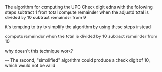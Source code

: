 The algorithm for computing the UPC Check digit edns with the following steps
subtract 1 from total
compute remainder when the adjustd total is divided by 10
subtract remainder from 9

it's tempting to try to simplify the algorithm by using these steps instead

compute remainder when the total is divided by 10
subtract remainder from 10

why doesn't this technique work?

--
The second, "simplified" algorithm could produce a check digit of 10, which would not be valid